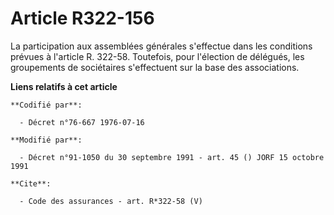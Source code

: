 # Article R322-156

La participation aux assemblées générales s'effectue dans les conditions prévues à l'article R. 322-58. Toutefois, pour
l'élection de délégués, les groupements de sociétaires s'effectuent sur la base des associations.

**Liens relatifs à cet article**

	**Codifié par**:

	  - Décret n°76-667 1976-07-16

	**Modifié par**:

	  - Décret n°91-1050 du 30 septembre 1991 - art. 45 () JORF 15 octobre 1991

	**Cite**:

	  - Code des assurances - art. R*322-58 (V)
